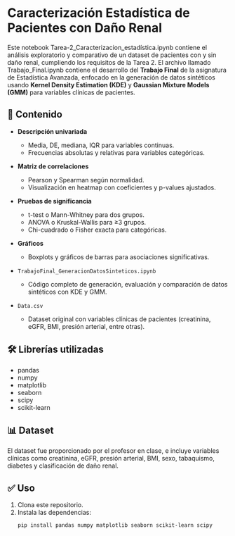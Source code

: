 # Caracterización Estadística de Pacientes con Daño Renal

Este notebook Tarea-2_Caracterizacion_estadística.ipynb contiene el análisis exploratorio y comparativo de un dataset de pacientes con y sin daño renal, cumpliendo los requisitos de la Tarea 2.
El archivo llamado Trabajo_Final.ipynb contiene el desarrollo del **Trabajo Final** de la asignatura de Estadística Avanzada, enfocado en la generación de datos sintéticos usando **Kernel Density Estimation (KDE)** y **Gaussian Mixture Models (GMM)** para variables clínicas de pacientes.

## 📂 Contenido

- **Descripción univariada**
  - Media, DE, mediana, IQR para variables continuas.
  - Frecuencias absolutas y relativas para variables categóricas.

- **Matriz de correlaciones**
  - Pearson y Spearman según normalidad.
  - Visualización en heatmap con coeficientes y p-values ajustados.

- **Pruebas de significancia**
  - t-test o Mann-Whitney para dos grupos.
  - ANOVA o Kruskal-Wallis para ≥3 grupos.
  - Chi-cuadrado o Fisher exacta para categóricas.

- **Gráficos**
  - Boxplots y gráficos de barras para asociaciones significativas.
    
- `TrabajoFinal_GeneracionDatosSinteticos.ipynb`  
  - Código completo de generación, evaluación y comparación de datos sintéticos con KDE y GMM.

- `Data.csv`  
  - Dataset original con variables clínicas de pacientes (creatinina, eGFR, BMI, presión arterial, entre otras).

## 🛠️ Librerías utilizadas

- pandas
- numpy
- matplotlib
- seaborn
- scipy
- scikit-learn

## 📊 Dataset

El dataset fue proporcionado por el profesor en clase, e incluye variables clínicas como creatinina, eGFR, presión arterial, BMI, sexo, tabaquismo, diabetes y clasificación de daño renal.

## ✅ Uso

1. Clona este repositorio.
2. Instala las dependencias:
   ```bash
   pip install pandas numpy matplotlib seaborn scikit-learn scipy
